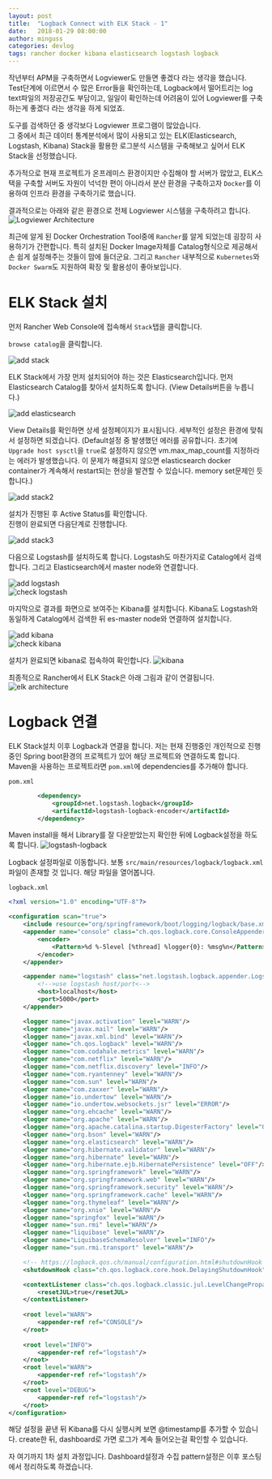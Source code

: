 ```yaml
---
layout: post
title:  "Logback Connect with ELK Stack - 1"
date:   2018-01-29 08:00:00
author: minguss
categories: devlog
tags: rancher docker kibana elasticsearch logstash logback
---
```


작년부터 APM을 구축하면서 Logviewer도 만들면 좋겠다 라는 생각을 했습니다.  
Test단계에 이르면서 수 많은 Error들을 확인하는데, Logback에서 떨어트리는 log text파일의 저장공간도 부담이고, 일일이 확인하는데 어려움이 있어 Logviewer를 구축하는게 좋겠다 라는 생각을 하게 되었죠.  

도구를 검색하던 중 생각보다 Logviewer 프로그램이 많았습니다.  
그 중에서 최근 데이터 통계분석에서 많이 사용되고 있는 ELK(Elasticsearch, Logstash, Kibana) Stack을 활용한 로그분석 시스템을 구축해보고 싶어서 ELK Stack을 선정했습니다.

추가적으로 현재 프로젝트가 온프레미스 환경이지만 수집해야 할 서버가 많았고, ELK스택을 구축할 서버도 자원이 넉넉한 편이 아니라서 분산 환경을 구축하고자 `Docker`를 이용하여 인프라 환경을 구축하기로 했습니다.

결과적으로는 아래와 같은 환경으로 전체 Logviewer 시스템을 구축하려고 합니다.  
![Logviewer Architecture](https://2.bp.blogspot.com/-rEr0RSTQwBA/WX35K0zSjnI/AAAAAAAAPJI/6L3aLUGpfgIKpmbdT_RjufZ88p4-M3C3ACLcBGAs/s640/Sending%2BLogs%2Bto%2BELK%2Bthrough%2BLogback%2B-%2BPage%2B1%2B%25281%2529.png)  


최근에 알게 된 Docker Orchestration Tool중에 `Rancher`를 알게 되었는데 굉장히 사용하기가 간편합니다. 특히 설치된 Docker Image자체를 Catalog형식으로 제공해서 손 쉽게 설정해주는 것들이 맘에 들더군요. 그리고 `Rancher` 내부적으로 `Kubernetes`와 `Docker Swarm`도 지원하여 확장 및 활용성이 좋아보입니다.  


ELK Stack 설치
===
먼저 Rancher Web Console에 접속해서 `Stack`탭을 클릭합니다.  

`browse catalog`을 클릭합니다.  

![add stack](/assets/img/upload/rancher/addstack1.png)  

ELK Stack에서 가장 먼저 설치되어야 하는 것은 Elasticsearch입니다. 먼저 Elasticsearch Catalog를 찾아서 설치하도록 합니다. (View Details버튼을 누릅니다.)

![add elasticsearch](/assets/img/upload/rancher/addelastic.png)  

View Details를 확인하면 상세 설정페이지가 표시됩니다. 세부적인 설정은 환경에 맞춰서 설정하면 되겠습니다. (Default설정 중 발생했던 에러를 공유합니다. 초기에 `Upgrade host sysctl`을 `true`로 설정하지 않으면 vm.max_map_count를 지정하라는 에러가 발생했습니다. 이 문제가 해결되지 않으면 elasticsearch docker container가 계속해서 restart되는 현상을 발견할 수 있습니다. memory set문제인 듯 합니다.)

![add stack2](/assets/img/upload/rancher/addstack2.png)  

설치가 진행된 후 Active Status를 확인합니다.  
진행이 완료되면 다음단계로 진행합니다.

![add stack3](/assets/img/upload/rancher/addstack3.png)  

다음으로 Logstash를 설치하도록 합니다. Logstash도 마찬가지로 Catalog에서 검색합니다. 그리고 Elasticsearch에서 master node와 연결합니다.  

![add logstash](/assets/img/upload/rancher/addlogstash.png)  
![check logstash](/assets/img/upload/rancher/checklogstash.png)  

마지막으로 결과를 화면으로 보여주는 Kibana를 설치합니다. Kibana도 Logstash와 동일하게 Catalog에서 검색한 뒤 es-master node와 연결하여 설치합니다.

![add kibana](/assets/img/upload/rancher/addkibana.png)  
![check kibana](/assets/img/upload/rancher/checkkibana.png)  

설치가 완료되면 kibana로 접속하여 확인합니다. 
![kibana](/assets/img/upload/rancher/kibana_main.png)  


최종적으로 Rancher에서 ELK Stack은 아래 그림과 같이 연결됩니다.  
![elk architecture](https://www.cnrancher.com/wp-content/uploads/2016/12/%E5%9B%BE3-2.jpg)  

Logback 연결
===

ELK Stack설치 이후 Logback과 연결을 합니다. 저는 현재 진행중인 개인적으로 진행중인 Spring boot환경의 프로젝트가 있어 해당 프로젝트와 연결하도록 합니다.  
Maven을 사용하는 프로젝트라면 `pom.xml`에 dependencies를 추가해야 합니다.  

`pom.xml`
``` xml
        <dependency>
            <groupId>net.logstash.logback</groupId>
            <artifactId>logstash-logback-encoder</artifactId>
        </dependency>
```

Maven install을 해서 Library를 잘 다운받았는지 확인한 뒤에 Logback설정을 하도록 합니다.
![logstash-logback](/assets/img/upload/rancher/logstash-logback-encoder.png) 

Logback 설정파일로 이동합니다.
보통 `src/main/resources/logback/logback.xml`파일이 존재할 것 입니다. 해당 파일을 열어봅니다.

`logback.xml`
``` xml
<?xml version="1.0" encoding="UTF-8"?>

<configuration scan="true">
    <include resource="org/springframework/boot/logging/logback/base.xml"/>
    <appender name="console" class="ch.qos.logback.core.ConsoleAppender">
        <encoder>
            <Pattern>%d %-5level [%thread] %logger{0}: %msg%n</Pattern>
        </encoder>
    </appender>

    <appender name="logstash" class="net.logstash.logback.appender.LogstashSocketAppender">
        <!-->use logstash host/port<-->
        <host>localhost</host>
        <port>5000</port>
    </appender>

    <logger name="javax.activation" level="WARN"/>
    <logger name="javax.mail" level="WARN"/>
    <logger name="javax.xml.bind" level="WARN"/>
    <logger name="ch.qos.logback" level="WARN"/>
    <logger name="com.codahale.metrics" level="WARN"/>
    <logger name="com.netflix" level="WARN"/>
    <logger name="com.netflix.discovery" level="INFO"/>
    <logger name="com.ryantenney" level="WARN"/>
    <logger name="com.sun" level="WARN"/>
    <logger name="com.zaxxer" level="WARN"/>
    <logger name="io.undertow" level="WARN"/>
    <logger name="io.undertow.websockets.jsr" level="ERROR"/>
    <logger name="org.ehcache" level="WARN"/>
    <logger name="org.apache" level="WARN"/>
    <logger name="org.apache.catalina.startup.DigesterFactory" level="OFF"/>
    <logger name="org.bson" level="WARN"/>
    <logger name="org.elasticsearch" level="WARN"/>
    <logger name="org.hibernate.validator" level="WARN"/>
    <logger name="org.hibernate" level="WARN"/>
    <logger name="org.hibernate.ejb.HibernatePersistence" level="OFF"/>
    <logger name="org.springframework" level="WARN"/>
    <logger name="org.springframework.web" level="WARN"/>
    <logger name="org.springframework.security" level="WARN"/>
    <logger name="org.springframework.cache" level="WARN"/>
    <logger name="org.thymeleaf" level="WARN"/>
    <logger name="org.xnio" level="WARN"/>
    <logger name="springfox" level="WARN"/>
    <logger name="sun.rmi" level="WARN"/>
    <logger name="liquibase" level="WARN"/>
    <logger name="LiquibaseSchemaResolver" level="INFO"/>
    <logger name="sun.rmi.transport" level="WARN"/>

    <!-- https://logback.qos.ch/manual/configuration.html#shutdownHook and https://jira.qos.ch/browse/LOGBACK-1090 -->
    <shutdownHook class="ch.qos.logback.core.hook.DelayingShutdownHook"/>

    <contextListener class="ch.qos.logback.classic.jul.LevelChangePropagator">
        <resetJUL>true</resetJUL>
    </contextListener>
    
    <root level="WARN">
        <appender-ref ref="CONSOLE"/>
    </root>
    
    <root level="INFO">
        <appender-ref ref="logstash"/>
    </root>
    <root level="WARN">
        <appender-ref ref="logstash"/>
    </root>
    <root level="DEBUG">
        <appender-ref ref="logstash"/>
    </root>
</configuration>
```

해당 설정을 끝낸 뒤 Kibana를 다시 실행시켜 보면 @timestamp를 추가할 수 있습니다. create한 뒤, dashboard로 가면 로그가 계속 들어오는걸 확인할 수 있습니다.  

자 여기까지 1차 설치 과정입니다. Dashboard설정과 수집 pattern설정은 이후 포스팅에서 정리하도록 하겠습니다.